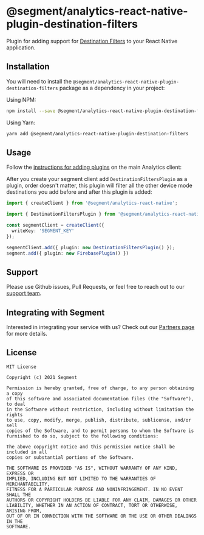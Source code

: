 # @segment/analytics-react-native-plugin-destination-filters

Plugin for adding support for [Destination Filters](https://segment.com/docs/connections/destinations/destination-filters/) to your React Native application.

## Installation

You will need to install the `@segment/analytics-react-native-plugin-destination-filters` package as a dependency in your project:

Using NPM:
```bash
npm install --save @segment/analytics-react-native-plugin-destination-filters
```

Using Yarn:
```bash
yarn add @segment/analytics-react-native-plugin-destination-filters
```

## Usage

Follow the [instructions for adding plugins](https://github.com/segmentio/analytics-react-native#adding-plugins) on the main Analytics client:

After you create your segment client add `DestinationFiltersPlugin` as a plugin, order doesn't matter, this plugin will filter all the other device mode destinations you add before and after this plugin is added:

```ts
import { createClient } from '@segment/analytics-react-native';

import { DestinationFiltersPlugin } from '@segment/analytics-react-native-plugin-destination-filters';

const segmentClient = createClient({
  writeKey: 'SEGMENT_KEY'
});

segmentClient.add({ plugin: new DestinationFiltersPlugin() });
segment.add({ plugin: new FirebasePlugin() })
```


## Support

Please use Github issues, Pull Requests, or feel free to reach out to our [support team](https://segment.com/help/).

## Integrating with Segment

Interested in integrating your service with us? Check out our [Partners page](https://segment.com/partners/) for more details.

## License
```
MIT License

Copyright (c) 2021 Segment

Permission is hereby granted, free of charge, to any person obtaining a copy
of this software and associated documentation files (the "Software"), to deal
in the Software without restriction, including without limitation the rights
to use, copy, modify, merge, publish, distribute, sublicense, and/or sell
copies of the Software, and to permit persons to whom the Software is
furnished to do so, subject to the following conditions:

The above copyright notice and this permission notice shall be included in all
copies or substantial portions of the Software.

THE SOFTWARE IS PROVIDED "AS IS", WITHOUT WARRANTY OF ANY KIND, EXPRESS OR
IMPLIED, INCLUDING BUT NOT LIMITED TO THE WARRANTIES OF MERCHANTABILITY,
FITNESS FOR A PARTICULAR PURPOSE AND NONINFRINGEMENT. IN NO EVENT SHALL THE
AUTHORS OR COPYRIGHT HOLDERS BE LIABLE FOR ANY CLAIM, DAMAGES OR OTHER
LIABILITY, WHETHER IN AN ACTION OF CONTRACT, TORT OR OTHERWISE, ARISING FROM,
OUT OF OR IN CONNECTION WITH THE SOFTWARE OR THE USE OR OTHER DEALINGS IN THE
SOFTWARE.
```

